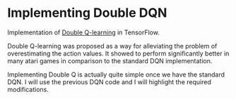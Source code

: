 # Implementing Double DQN

Implementation of [Double Q-learning](https://arxiv.org/abs/1509.06461) in TensorFlow.

Double Q-learning was proposed as a way for alleviating the problem of overestimating the action values. It showed to perform significantly better in many atari games in comparison to the standard DQN implementation.

Implementing Double Q is actually quite simple once we have the standard DQN. I will use the previous DQN code and I will highlight the required modifications.
